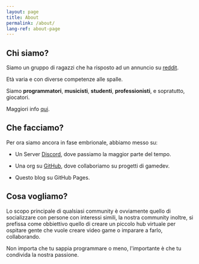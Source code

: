 ```yaml
---
layout: page
title: About
permalink: /about/
lang-ref: about-page
---
```


## Chi siamo?

Siamo un gruppo di ragazzi che ha risposto ad un annuncio su [reddit](https://www.reddit.com/r/ItalyInformatica/comments/giby9r/community_italiana_game_developer_open_source_ii/).

Età varia e con diverse competenze alle spalle.

Siamo **programmatori**, **musicisti**, **studenti**, **professionisti**, e sopratutto, giocatori.

Maggiori info [qui](/team).

## Che facciamo?

Per ora siamo ancora in fase embrionale, abbiamo messo su:

- Un Server [Discord](https://discord.gg/ysJUrSm), dove passiamo la maggior parte del tempo.

- Una org su [GitHub](https://github.com/nientedidecente), dove collaboriamo su progetti di gamedev.

- Questo blog su GitHub Pages.

## Cosa vogliamo?

Lo scopo principale di qualsiasi community è ovviamente quello di socializzare con persone con interessi simili, la nostra community inoltre, si prefissa come obbiettivo quello di creare un piccolo hub virtuale per ospitare gente che vuole creare video game o imparare a farlo, collaborando.

Non importa che tu sappia programmare o meno, l'importante è che tu condivida la nostra passione.
